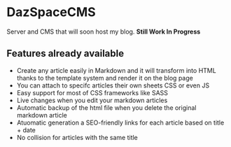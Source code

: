 # DazSpaceCMS

Server and CMS that will soon host my blog. **Still Work In Progress**

## Features already available

- Create any article easily in Markdown and it will transform into HTML thanks to the template system and render it on the blog page
- You can attach to specifc articles their own sheets CSS or even JS
- Easy support for most of CSS frameworks like SASS
- Live changes when you edit your markdown articles
- Automatic backup of the html file when you delete the original markdown article
- Atuomatic generation a SEO-friendly links for each article based on title + date
- No collision for articles with the same title


